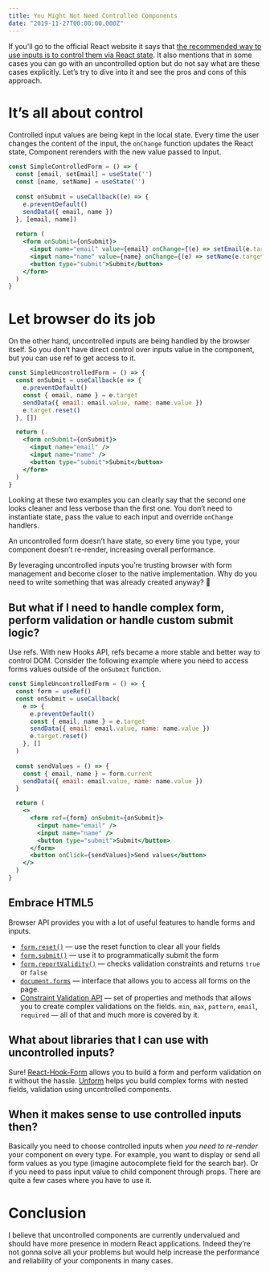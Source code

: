 ```yaml
---
title: You Might Not Need Controlled Components
date: "2019-11-27T00:00:00.000Z"
---
```


If you'll go to the official React website it says that [the recommended way to use inputs is to control them via React state](https://reactjs.org/docs/uncontrolled-components.html). It also mentions that in some cases you can go with an uncontrolled option but do not say what are these cases explicitly. Let’s try to dive into it and see the pros and cons of this approach.

# It’s all about control

Controlled input values are being kept in the local state. Every time the user changes the content of the input, the `onChange` function updates the React state, Component rerenders with the new value passed to Input.

```jsx
const SimpleControlledForm = () => {
  const [email, setEmail] = useState('')
  const [name, setName] = useState('')
  
  const onSubmit = useCallback((e) => {
    e.preventDefault()
    sendData({ email, name })
  }, [email, name])
  
  return (
    <form onSubmit={onSubmit}>
      <input name="email" value={email} onChange={(e) => setEmail(e.target.value)} />
      <input name="name" value={name} onChange={(e) => setName(e.target.value)} />
      <button type="submit">Submit</button>
    </form>
  )
}
```

# Let browser do its job

On the other hand, uncontrolled inputs are being handled by the browser itself. So you don’t have direct control over inputs value in the component, but you can use ref to get access to it.

```jsx
const SimpleUncontrolledForm = () => {
  const onSubmit = useCallback(e => {
    e.preventDefault()
    const { email, name } = e.target
    sendData({ email: email.value, name: name.value })
    e.target.reset()
  }, [])

  return (
    <form onSubmit={onSubmit}>
      <input name="email" />
      <input name="name" />
      <button type="submit">Submit</button>
    </form>
  )
}
```

Looking at these two examples you can clearly say that the second one looks cleaner and less verbose than the first one. You don’t need to instantiate state, pass the value to each input and override `onChange` handlers.

An uncontrolled form doesn’t have state, so every time you type, your component doesn’t re-render, increasing overall performance.

By leveraging uncontrolled inputs you’re trusting browser with form management and become closer to the native implementation. Why do you need to write something that was already created anyway? 🤔

## But what if I need to handle complex form, perform validation or handle custom submit logic?

Use refs. With new Hooks API, refs became a more stable and better way to control DOM. Consider the following example where you need to access forms values outside of the `onSubmit` function.

```jsx
const SimpleUncontrolledForm = () => {
  const form = useRef()
  const onSubmit = useCallback(
    e => {
      e.preventDefault()
      const { email, name } = e.target
      sendData({ email: email.value, name: name.value })
      e.target.reset()
    }, []
  )
  
  const sendValues = () => {
    const { email, name } = form.current
    sendData({ email: email.value, name: name.value })
  }

  return (
    <>
      <form ref={form} onSubmit={onSubmit}>
        <input name="email" />
        <input name="name" />
        <button type="submit">Submit</button>
      </form>
      <button onClick={sendValues}>Send values</button>
    </>
  )
}
```

## Embrace HTML5

Browser API provides you with a lot of useful features to handle forms and inputs.
- [`form.reset()`](https://developer.mozilla.org/en-US/docs/Web/API/HTMLFormElement/reset) — use the reset function to clear all your fields
- [`form.submit()`](https://developer.mozilla.org/en-US/docs/Web/API/HTMLFormElement/submit) — use it to programmatically submit the form
- [`form.reportValidity()`](https://developer.mozilla.org/en-US/docs/Web/API/HTMLFormElement/reportValidity) — checks validation constraints and returns `true` or `false`
- [`document.forms`](https://developer.mozilla.org/en-US/docs/Web/API/Document/forms) — interface that allows you to access all forms on the page.
- [Constraint Validation API](https://developer.mozilla.org/en-US/docs/Web/Guide/HTML/HTML5/Constraint_validation) — set of properties and methods that allows you to create complex validations on the fields. `min`, `max`, `pattern`, `email`, `required` — all of that and much more is covered by it.

## What about libraries that I can use with uncontrolled inputs?

Sure! [React-Hook-Form](https://github.com/react-hook-form/react-hook-form) allows you to build a form and perform validation on it without the hassle. [Unform](https://github.com/Rocketseat/unform) helps you build complex forms with nested fields, validation using uncontrolled components.

## When it makes sense to use controlled inputs then?

Basically you need to choose controlled inputs when _you need to re-render_ your component on every type. For example, you want to display or send all form values as you type (imagine autocomplete field for the search bar). Or if you need to pass input value to child component through props. There are quite a few cases where you have to use it.

# Conclusion

I believe that uncontrolled components are currently undervalued and should have more presence in modern React applications. Indeed they’re not gonna solve all your problems but would help increase the performance and reliability of your components in many cases.